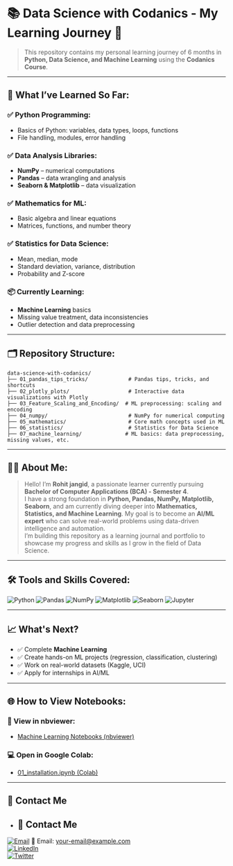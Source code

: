 
# 📚 Data Science with Codanics - My Learning Journey 🚀

> This repository contains my personal learning journey of 6 months in **Python, Data Science, and Machine Learning** using the **Codanics Course**.

---

## 🧠 What I’ve Learned So Far:

### ✅ Python Programming:
- Basics of Python: variables, data types, loops, functions
- File handling, modules, error handling

### ✅ Data Analysis Libraries:
- **NumPy** – numerical computations
- **Pandas** – data wrangling and analysis
- **Seaborn & Matplotlib** – data visualization

### ✅ Mathematics for ML:
- Basic algebra and linear equations
- Matrices, functions, and number theory

### ✅ Statistics for Data Science:
- Mean, median, mode
- Standard deviation, variance, distribution
- Probability and Z-score

### 📦 Currently Learning:
- **Machine Learning** basics
- Missing value treatment, data inconsistencies
- Outlier detection and data preprocessing

---

## 🗂 Repository Structure:

```
data-science-with-codanics/
├── 01_pandas_tips_tricks/             # Pandas tips, tricks, and shortcuts
├── 02_plotly_plots/                   # Interactive data visualizations with Plotly
├── 03_Feature_Scaling_and_Encoding/  # ML preprocessing: scaling and encoding
├── 04_numpy/                          # NumPy for numerical computing
├── 05_mathematics/                    # Core math concepts used in ML
├── 06_statistics/                     # Statistics for Data Science
├── 07_machine_learning/              # ML basics: data preprocessing, missing values, etc.
```

---

## 🧑‍🎓 About Me:

> Hello! I’m **Rohit jangid**, a passionate learner currently pursuing **Bachelor of Computer Applications (BCA) - Semester 4**.   
> I have a strong foundation in **Python, Pandas, NumPy, Matplotlib, Seaborn**, and am currently diving deeper into **Mathematics, Statistics, and Machine Learning**.
> My goal is to become an **AI/ML expert** who can solve real-world problems using data-driven intelligence and automation.  
> I’m building this repository as a learning journal and portfolio to showcase my progress and skills as I grow in the field of Data Science.

---

## 🛠 Tools and Skills Covered:

![Python](https://img.shields.io/badge/Python-3776AB?style=for-the-badge&logo=python&logoColor=white)
![Pandas](https://img.shields.io/badge/Pandas-150458?style=for-the-badge&logo=pandas&logoColor=white)
![NumPy](https://img.shields.io/badge/Numpy-013243?style=for-the-badge&logo=numpy&logoColor=white)
![Matplotlib](https://img.shields.io/badge/Matplotlib-11557C?style=for-the-badge&logo=matplotlib&logoColor=white)
![Seaborn](https://img.shields.io/badge/Seaborn-005571?style=for-the-badge)
![Jupyter](https://img.shields.io/badge/Jupyter-F37626?style=for-the-badge&logo=jupyter&logoColor=white)

---

## 📈 What's Next?

- ✅ Complete **Machine Learning**
- ✅ Create hands-on ML projects (regression, classification, clustering)
- ✅ Work on real-world datasets (Kaggle, UCI)
- ✅ Apply for internships in AI/ML

---

## 🌐 How to View Notebooks:

### 📘 View in nbviewer:
- [Machine Learning Notebooks (nbviewer)](https://nbviewer.org/github/rohitjanggid/data-science-with-codanics/tree/main/07_machine_learning/)

### 💻 Open in Google Colab:
- [01_installation.ipynb (Colab)](https://colab.research.google.com/github/rohitjanggid/data-science-with-codanics/blob/main/07_machine_learning/01_installation.ipynb)

---

## 💬 Contact Me

- ## 💬 Contact Me

[![Email](https://img.shields.io/badge/Email-D14836?style=for-the-badge&logo=gmail&logoColor=white)](mailto:khatirohit124@gmail.com) 📧 Email: your-email@example.com  
[![LinkedIn](https://img.shields.io/badge/LinkedIn-blue?style=for-the-badge&logo=linkedin&logoColor=white)](https://www.linkedin.com/in/rohit-jangid-a185a7372)  
[![Twitter](https://img.shields.io/badge/X-%40rohit_janggid-1DA1F2?style=for-the-badge&logo=twitter&logoColor=white)](https://x.com/rohit_janggid)

